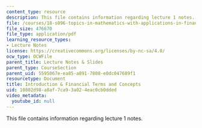 ```yaml
---
content_type: resource
description: This file contains information regarding lecture 1 notes.
file: /courses/18-s096-topics-in-mathematics-with-applications-in-finance-fall-2013/10802d98a8af7ca93a024eac0cb0dded_MIT18_S096F13_lecnote1.pdf
file_size: 476670
file_type: application/pdf
learning_resource_types:
- Lecture Notes
license: https://creativecommons.org/licenses/by-nc-sa/4.0/
ocw_type: OCWFile
parent_title: Lecture Notes & Slides
parent_type: CourseSection
parent_uid: 5595067e-ea85-a891-7808-e0dc047689f1
resourcetype: Document
title: Introduction & Financial Terms and Concepts
uid: 10802d98-a8af-7ca9-3a02-4eac0cb0dded
video_metadata:
  youtube_id: null
---
```

This file contains information regarding lecture 1 notes.